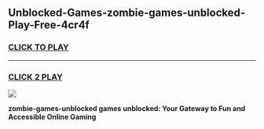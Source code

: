
## Unblocked-Games-zombie-games-unblocked-Play-Free-4cr4f
<h3>
<a href="https://premium76.site?title=zombie-games-unblocked&ref=19M">CLICK TO PLAY</a></h3>
<hr>

<h3>
<a href="https://premium76.site?title=zombie-games-unblocked&ref=19M">CLICK 2 PLAY</a>
  
</h3>

<a href="https://premium76.site?title=zombie-games-unblocked&ref=19M"><img src="https://clearcache.store/games.png"></a>


**zombie-games-unblocked games unblocked: Your Gateway to Fun and Accessible Online Gaming**

